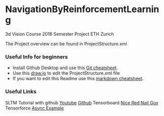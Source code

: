 # NavigationByReinforcementLearning
3d Vision Course 2018 Semester Project ETH Zurich

The Project overview can be found in ProjectStructure.xml

### Useful Info for beginners
* Install Github Desktop and use this [Git cheatsheet](https://services.github.com/on-demand/downloads/github-git-cheat-sheet.pdf).
* Use this [draw.io](https://www.draw.io/#Hbuffv%2FNavigationByReinforcementLearning%2Fmaster%2FProjectStructure.xml) to edit the ProjectStructure.xml file
* If you want to edit this Readme use this [markdown cheatsheet](https://github.com/adam-p/markdown-here/wiki/Markdown-Cheatsheet).

### Useful Links
SLTM Tutorial with github
[Youtube](https://www.youtube.com/watch?v=l4X-kZjl1gs)
[Github](https://github.com/nicholaslocascio/bcs-lstm)
Tensorboard
[Nice Red Nail Guy](https://www.tensorflow.org/programmers_guide/summaries_and_tensorboard)
Tensorforce
[Async Example](https://github.com/reinforceio/tensorforce/blob/master/examples/openai_gym_async.py) 
